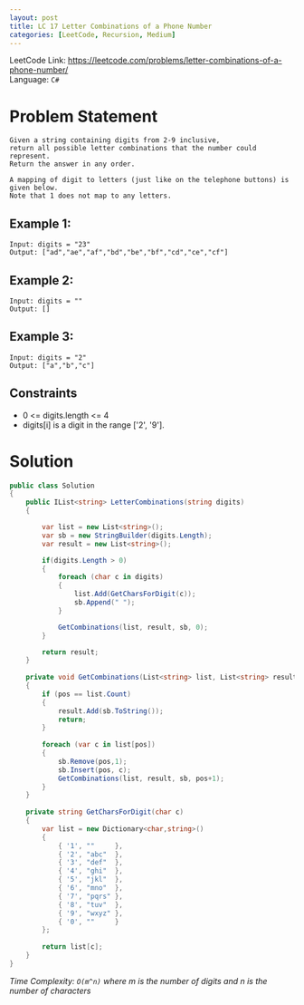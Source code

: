 ```yaml
---
layout: post
title: LC 17 Letter Combinations of a Phone Number
categories: [LeetCode, Recursion, Medium]
---
```


LeetCode Link: https://leetcode.com/problems/letter-combinations-of-a-phone-number/  
Language: `C#`

# Problem Statement #

```
Given a string containing digits from 2-9 inclusive,  
return all possible letter combinations that the number could represent. 
Return the answer in any order.

A mapping of digit to letters (just like on the telephone buttons) is given below.  
Note that 1 does not map to any letters.
```

## Example 1:

```
Input: digits = "23"
Output: ["ad","ae","af","bd","be","bf","cd","ce","cf"]
```

## Example 2:
```
Input: digits = ""
Output: []
```
## Example 3:
```
Input: digits = "2"
Output: ["a","b","c"]
```

## Constraints  

* 0 <= digits.length <= 4
* digits[i] is a digit in the range ['2', '9'].

# Solution

``` csharp
public class Solution 
{
    public IList<string> LetterCombinations(string digits) 
    {

        var list = new List<string>();
        var sb = new StringBuilder(digits.Length);
        var result = new List<string>();

        if(digits.Length > 0)
        {
            foreach (char c in digits)
            {
                list.Add(GetCharsForDigit(c));
                sb.Append(" ");
            }   

            GetCombinations(list, result, sb, 0);        
        }

        return result;
    }
    
    private void GetCombinations(List<string> list, List<string> result, StringBuilder sb, int pos) 
    {
        if (pos == list.Count)
        {
            result.Add(sb.ToString());
            return;
        }
        
        foreach (var c in list[pos])
        {
            sb.Remove(pos,1);
            sb.Insert(pos, c);                
            GetCombinations(list, result, sb, pos+1);            
        }
    }
    
    private string GetCharsForDigit(char c)
    {
        var list = new Dictionary<char,string>()
        {
            { '1', ""     },
            { '2', "abc"  },
            { '3', "def"  },
            { '4', "ghi"  },
            { '5', "jkl"  },
            { '6', "mno"  },
            { '7', "pqrs" },
            { '8', "tuv"  },
            { '9', "wxyz" },
            { '0', ""     }
        };
        
        return list[c];
    }
}
```

_Time Complexity: `O(m^n)` where m is the number of digits and n is the number of characters_  

